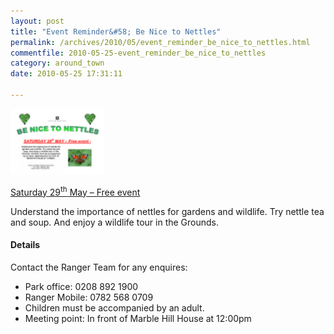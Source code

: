 ```yaml
---
layout: post
title: "Event Reminder&#58; Be Nice to Nettles"
permalink: /archives/2010/05/event_reminder_be_nice_to_nettles.html
commentfile: 2010-05-25-event_reminder_be_nice_to_nettles
category: around_town
date: 2010-05-25 17:31:11

---
```


<a href="/assets/images/events/nice2nettles.pdf" title="See larger version of - poster"><img src="/assets/images/events/nice2nettles_thumb.pdf" width="150" height="105" alt="poster" class="photo right" /></a>

[Saturday 29<sup>th</sup> May – Free event](/event/event/200705142443)

Understand the importance of nettles for gardens and wildlife. Try nettle tea and soup. And enjoy a wildlife tour in the Grounds.

#### Details

Contact the Ranger Team for any enquires:

-   Park office: 0208 892 1900
-   Ranger Mobile: 0782 568 0709
-   Children must be accompanied by an adult.
-   Meeting point: In front of Marble Hill House at 12:00pm
